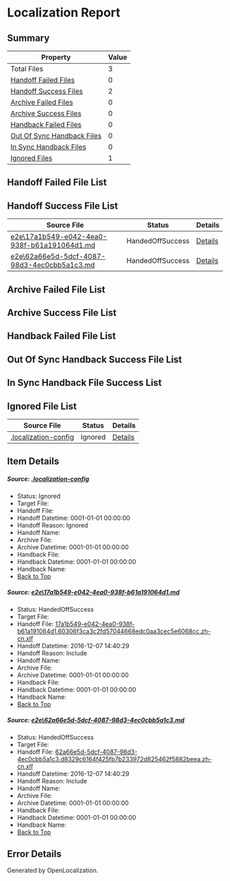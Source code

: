 # <a name='report-top'></a> Localization Report

## Summary
 Property | Value 
 -------- | ----- 
 Total Files | 3
[ Handoff Failed Files ](#handoff-failed-list)| 0
[ Handoff Success Files ](#handoff-success-list)| 2
[ Archive Failed Files ](#archive-failed-list)| 0
[ Archive Success Files ](#archive-success-list)| 0
[ Handback Failed Files ](#handback-failed-list)| 0
[ Out Of Sync Handback Files ](#outofsync-handback-success-list)| 0
[ In Sync Handback Files ](#insync-handback-success-list)| 0
[ Ignored Files ](#ignored-list)| 1

## <a name='handoff-failed-list'></a> Handoff Failed File List

## <a name='handoff-success-list'></a> Handoff Success File List
 Source File | Status | Details 
 ----------- | ------ | ------- 
 [e2e\17a1b549-e042-4ea0-938f-b61a191064d1.md](https://github.com/OpenLocalizationTestOrg/ol-test0/blob/85c0e185a1a0df56d4429b97c355abe717c83aef/e2e/17a1b549-e042-4ea0-938f-b61a191064d1.md) | HandedOffSuccess | [Details](#5d4e690934abf9656c9c73c7e0507e91b97503121)
 [e2e\62a66e5d-5dcf-4087-98d3-4ec0cbb5a1c3.md](https://github.com/OpenLocalizationTestOrg/ol-test0/blob/85c0e185a1a0df56d4429b97c355abe717c83aef/e2e/62a66e5d-5dcf-4087-98d3-4ec0cbb5a1c3.md) | HandedOffSuccess | [Details](#c401310a6820e03d450738cb7140d5bd28c20a402)

## <a name='archive-failed-list'></a> Archive Failed File List

## <a name='archive-success-list'></a> Archive Success File List

## <a name='handback-failed-list'></a> Handback Failed File List

## <a name='outofsync-handback-success-list'></a> Out Of Sync Handback Success File List

## <a name='insync-handback-success-list'></a> In Sync Handback File Success List

## <a name='ignored-list'></a> Ignored File List
 Source File | Status | Details 
 ----------- | ------ | ------- 
 [.localization-config](https://github.com/OpenLocalizationTestOrg/ol-test0/blob/85c0e185a1a0df56d4429b97c355abe717c83aef/.localization-config) | Ignored | [Details](#c268a05ecaa7ec85942ed632c29928ee5bd6da8d0)

## Item Details
##### <a name='c268a05ecaa7ec85942ed632c29928ee5bd6da8d0'></a> Source: [.localization-config](https://github.com/OpenLocalizationTestOrg/ol-test0/blob/85c0e185a1a0df56d4429b97c355abe717c83aef/.localization-config)
* Status: Ignored
* Target File: 
* Handoff File: 
* Handoff Datetime: 0001-01-01 00:00:00
* Handoff Reason: Ignored
* Handoff Name: 
* Archive File: 
* Archive Datetime: 0001-01-01 00:00:00
* Handback File: 
* Handback Datetime: 0001-01-01 00:00:00
* Handback Name: 
* [Back to Top](#report-top)

##### <a name='5d4e690934abf9656c9c73c7e0507e91b97503121'></a> Source: [e2e\17a1b549-e042-4ea0-938f-b61a191064d1.md](https://github.com/OpenLocalizationTestOrg/ol-test0/blob/85c0e185a1a0df56d4429b97c355abe717c83aef/e2e/17a1b549-e042-4ea0-938f-b61a191064d1.md)
* Status: HandedOffSuccess
* Target File: 
* Handoff File: [17a1b549-e042-4ea0-938f-b61a191064d1.60306f3ca3c2fd57044668edc0aa3cec5e6068cc.zh-cn.xlf](https://github.com/OpenLocalizationTestOrg/ol-test0-handoff/blob/9d5c5eadb46e8469cd868c176f5ff79b6f61b0d2/ol-handoff/OpenLocalizationTestOrg/ol-test0-zhcn/qimu/ht/17a1b549-e042-4ea0-938f-b61a191064d1.60306f3ca3c2fd57044668edc0aa3cec5e6068cc.zh-cn.xlf)
* Handoff Datetime: 2016-12-07 14:40:29
* Handoff Reason: Include
* Handoff Name: 
* Archive File: 
* Archive Datetime: 0001-01-01 00:00:00
* Handback File: 
* Handback Datetime: 0001-01-01 00:00:00
* Handback Name: 
* [Back to Top](#report-top)

##### <a name='c401310a6820e03d450738cb7140d5bd28c20a402'></a> Source: [e2e\62a66e5d-5dcf-4087-98d3-4ec0cbb5a1c3.md](https://github.com/OpenLocalizationTestOrg/ol-test0/blob/85c0e185a1a0df56d4429b97c355abe717c83aef/e2e/62a66e5d-5dcf-4087-98d3-4ec0cbb5a1c3.md)
* Status: HandedOffSuccess
* Target File: 
* Handoff File: [62a66e5d-5dcf-4087-98d3-4ec0cbb5a1c3.d8329c6164f425fb7b233972d825462f5882beea.zh-cn.xlf](https://github.com/OpenLocalizationTestOrg/ol-test0-handoff/blob/9d5c5eadb46e8469cd868c176f5ff79b6f61b0d2/ol-handoff/OpenLocalizationTestOrg/ol-test0-zhcn/qimu/ht/62a66e5d-5dcf-4087-98d3-4ec0cbb5a1c3.d8329c6164f425fb7b233972d825462f5882beea.zh-cn.xlf)
* Handoff Datetime: 2016-12-07 14:40:29
* Handoff Reason: Include
* Handoff Name: 
* Archive File: 
* Archive Datetime: 0001-01-01 00:00:00
* Handback File: 
* Handback Datetime: 0001-01-01 00:00:00
* Handback Name: 
* [Back to Top](#report-top)


## Error Details

Generated by OpenLocalization.
